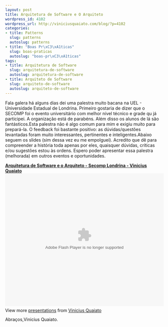 ```yaml
--- 
layout: post
title: Arquitetura de Software e O Arquiteto
wordpress_id: 4102
wordpress_url: http://viniciusquaiato.com/blog/?p=4102
categories: 
- title: Patterns
  slug: patterns
  autoslug: patterns
- title: "Boas Pr\xC3\xA1ticas"
  slug: boas-praticas
  autoslug: "boas-pr\xC3\xA1ticas"
tags: 
- title: Arquitetura de Software
  slug: arquitetura-de-software
  autoslug: arquitetura-de-software
- title: Arquiteto de Software
  slug: arquiteto-de-software
  autoslug: arquiteto-de-software
---
```

Fala galera há alguns dias dei uma palestra muito bacana na UEL - Universidade Estadual de Londrina. Primeiro gostaria de dizer que o SECOMP foi o evento universitário com melhor nível técnico e grade qu já participei.  A organização está de parabéns. Além disso os alunos de lá são fantásticos.Esta palestra não é algo comum para mim e exigiu muito para prepará-la. O feedback foi bastante positivo: as dúvidas/questões levantadas foram muito interessantes, pertinentes e inteligentes.Abaixo seguem os slides (sim dessa vez eu me empolguei). Acredito que dê para compreender a história toda apenas por eles, quaisquer dúvidas, críticas e/ou sugestões estou às ordens. Espero poder apresentar essa palestra (melhorada) em outros eventos e oportunidades.<div style="width:510px" id="__ss_9271548"> **[Arquitetura de Software e o Arquiteto - Secomp Londrina - Vinicius Quaiato](http://www.slideshare.net/viniciusquaiato/arquitetura-de-software-9271548 "Arquitetura de Software e o Arquiteto - Secomp Londrina - Vinicius Quaiato")** <object id="__sse9271548" width="510" height="426"> <param name="movie" value="http://static.slidesharecdn.com/swf/ssplayer2.swf?doc=arquiteturadesoftware-110915112836-phpapp02&stripped_title=arquitetura-de-software-9271548&userName=viniciusquaiato" /> <param name="allowFullScreen" value="true" /> <param name="allowScriptAccess" value="always" /> <embed name="__sse9271548" src="http://static.slidesharecdn.com/swf/ssplayer2.swf?doc=arquiteturadesoftware-110915112836-phpapp02&stripped_title=arquitetura-de-software-9271548&userName=viniciusquaiato" type="application/x-shockwave-flash" allowscriptaccess="always" allowfullscreen="true" width="510" height="426"></embed> </object> <div style="padding:5px 0 12px"> View more [presentations](http://www.slideshare.net/) from [Vinicius Quaiato](http://www.slideshare.net/viniciusquaiato) </div> </div>Abraços,Vinicius Quaiato.
